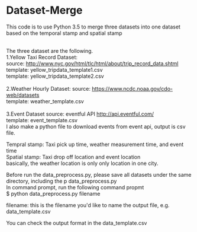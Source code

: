 # Dataset-Merge
This code is to use Python 3.5 to merge three datasets into one dataset 
based on the temporal stamp and spatial stamp<br>
<br>


The three dataset are the following.<br>
1.Yellow Taxi Record Dataset:<br> 
source: http://www.nyc.gov/html/tlc/html/about/trip_record_data.shtml <br>
template: yellow_tripdata_template1.csv <br>
template: yellow_tripdata_template2.csv<br>
<br>
2.Weather Hourly Dataset:
source: https://www.ncdc.noaa.gov/cdo-web/datasets <br>
template: weather_template.csv <br>
<br>
3.Event Dataset
source: eventful API http://api.eventful.com/ <br>
template: event_template.csv <br>
I also make a python file to download events from event api, output is csv file.<br>

Tempral stamp: Taxi pick up time, weather measurement time, and event time<br>
Spatial stamp: Taxi drop off location and event location <br>
basically, the weather location is only only location in one city.<br>

Before run the data_preprocess.py, please save all datasets under the same directory, including the p
data_preprocess.py<br>
In command prompt, run the following command propmt<br>
$ python data_preprocess.py  filename <br>

filename: this is the filename you'd like to name the output file, e.g. data_template.csv <br>

You can check the output format in the data_template.csv

